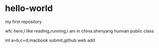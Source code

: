 # hello-world

my first repository

wfc here,I like reading,running,I am in china.shenyang hunnan
public class

int a=b;c=d;macbook submit;github web add
